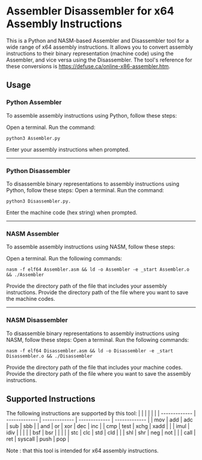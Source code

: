 # Assembler Disassembler for x64 Assembly Instructions

This is a Python and NASM-based Assembler and Disassembler tool for a wide range of x64 assembly instructions. It allows you to convert assembly instructions to their binary representation (machine code) using the Assembler, and vice versa using the Disassembler. The tool's reference for these conversions is https://defuse.ca/online-x86-assembler.htm.

## Usage
<!-- <hr> -->
### Python Assembler

To assemble assembly instructions using Python, follow these steps:

Open a terminal. Run the command:

    python3 Assembler.py

Enter your assembly instructions when prompted.

<hr>

### Python Disassembler

To disassemble binary representations to assembly instructions using Python, follow these steps:
Open a terminal. Run the command:

    python3 Disassembler.py.

Enter the machine code (hex string) when prompted.


<hr>

### NASM Assembler

To assemble assembly instructions using NASM, follow these steps:

Open a terminal. Run the following commands:

    nasm -f elf64 Assembler.asm && ld -o Assembler -e _start Assembler.o && ./Assembler

Provide the directory path of the file that includes your assembly instructions.
Provide the directory path of the file where you want to save the machine codes.

<hr>

### NASM Disassembler

To disassemble binary representations to assembly instructions using NASM, follow these steps:
Open a terminal. Run the following commands:

    nasm -f elf64 Disassembler.asm && ld -o Disassembler -e _start Disassembler.o && ./Disassembler

Provide the directory path of the file that includes your machine codes.
Provide the directory path of the file where you want to save the assembly instructions.

## Supported Instructions

The following instructions are supported by this tool:
|   |   |   |   |   |
| ------------- | ------------- | ------------- | ------------- | ------------- |
| mov | add | adc | sub | sbb |
| and | or | xor | dec | inc |
| cmp | test | xchg | xadd | |
| imul | idiv |   |   |   |
| bsf | bsr |   |   |   |
| stc | clc |  std |  cld |   |
| shl | shr |  neg  |  not  |   |
| call | ret |  syscall  |  push  | pop  |

Note : that this tool is intended for x64 assembly instructions.